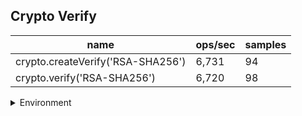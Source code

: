 ## Crypto Verify

|name|ops/sec|samples|
|-|-|-|
|crypto.createVerify('RSA-SHA256')|6,731|94|
|crypto.verify('RSA-SHA256')|6,720|98|


<details>
<summary>Environment</summary>

* __Machine:__ linux x64 | 4 vCPUs | 7.6GB Mem
* __Run:__ Tue Nov 07 2023 18:55:18 GMT+0000 (Coordinated Universal Time)
</details>

<!--
{"environment":{"platform":"linux","arch":"x64","cpus":4,"totalMemory":7.6085662841796875},"benchmarks":[{"name":"crypto.createVerify('RSA-SHA256')","opsSec":6730.632105150494,"samples":5},{"name":"crypto.verify('RSA-SHA256')","opsSec":6719.942665440955,"samples":5}]}-->
